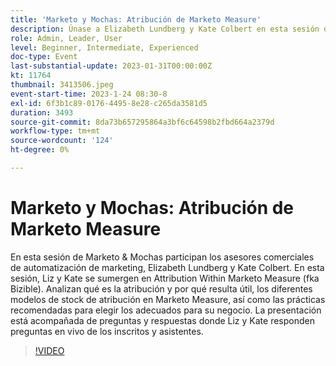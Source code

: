 ```yaml
---
title: 'Marketo y Mochas: Atribución de Marketo Measure'
description: Únase a Elizabeth Lundberg y Kate Colbert en esta sesión de Marketo y Mochas para explorar la atribución en Marketo Measure, incluidos los modelos de acciones, las prácticas recomendadas para seleccionar el adecuado y las preguntas y respuestas en directo para mejorar sus perspectivas de marketing.
role: Admin, Leader, User
level: Beginner, Intermediate, Experienced
doc-type: Event
last-substantial-update: 2023-01-31T00:00:00Z
kt: 11764
thumbnail: 3413506.jpeg
event-start-time: 2023-1-24 08:30-8
exl-id: 6f3b1c89-0176-4495-8e28-c265da3581d5
duration: 3493
source-git-commit: 8da73b657295864a3bf6c64598b2fbd664a2379d
workflow-type: tm+mt
source-wordcount: '124'
ht-degree: 0%

---
```


# Marketo y Mochas: Atribución de Marketo Measure

En esta sesión de Marketo &amp; Mochas participan los asesores comerciales de automatización de marketing, Elizabeth Lundberg y Kate Colbert. En esta sesión, Liz y Kate se sumergen en Attribution Within Marketo Measure (fka Bizible). Analizan qué es la atribución y por qué resulta útil, los diferentes modelos de stock de atribución en Marketo Measure, así como las prácticas recomendadas para elegir los adecuados para su negocio. La presentación está acompañada de preguntas y respuestas donde Liz y Kate responden preguntas en vivo de los inscritos y asistentes.

>[!VIDEO](https://video.tv.adobe.com/v/3413506/?quality=12&learn=on)
